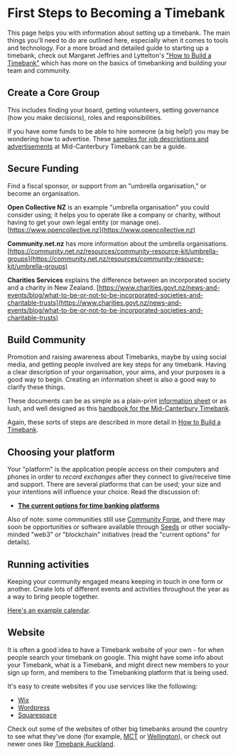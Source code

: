 # First Steps to Becoming a Timebank

This page helps you with information about setting up a timebank. The main things you'll need to do are outlined here, especially when it comes to tools and technology. For a more broad and detailed guide to starting up a timebank, check out Margaret Jeffries and Lyttelton's ["How to Build a Timebank"](https://timeexchange.co.nz/images/Resources/Startup/How-to-Build-a-TimeBank.pdf) which has more on the basics of timebanking and building your team and community.

## Create a Core Group
This includes finding your board, getting volunteers, setting governance (how you make decisions), roles and responsibilities. 

If you have some funds to be able to hire someone (a big help!) you may be wondering how to advertise. These [samples for job descriptions and advertisements](https://drive.google.com/drive/folders/1TDQ5WNSo4x3H7I3vQ_-JCl06B2YpnI32?usp=sharing) at Mid-Canterbury Timebank can be a guide.


## Secure Funding
Find a fiscal sponsor, or support from an "umbrella organisation," or become an organisation. 

**Open Collective NZ** is an example "umbrella organisation" you could consider using; it helps you to operate like a company or charity, without having to get your own legal entity (or manage one). [https://www.opencollective.nz](https://www.opencollective.nz)

**Community.net.nz** has more information about the umbrella organisations. [https://community.net.nz/resources/community-resource-kit/umbrella-groups](https://community.net.nz/resources/community-resource-kit/umbrella-groups)

**Charities Services** explains the difference between an incorporated society and a charity in New Zealand.  [https://www.charities.govt.nz/news-and-events/blog/what-to-be-or-not-to-be-incorporated-societies-and-charitable-trusts](https://www.charities.govt.nz/news-and-events/blog/what-to-be-or-not-to-be-incorporated-societies-and-charitable-trusts)


## Build Community
Promotion and raising awareness about Timebanks, maybe by using social media, and getting people involved are key steps for any timebank. Having a clear description of your organisation, your aims, and your purposes is a good way to begin. Creating an information sheet is also a good way to clarify these things. 

These documents can be as simple as a plain-print [information sheet](https://docs.google.com/document/d/17VyrrhWBV_lZhbVknuDJGlRv3M8IU2Lz/edit?usp=sharing&ouid=107264652407614741759&rtpof=true&sd=true) or as lush, and well designed as this [handbook for the Mid-Canterbury Timebank](https://drive.google.com/file/d/1Z3z9h-UN3WJwJnQxuBZJ0e0RyGpLKOJr/view?usp=sharing).

Again, these sorts of steps are described in more detail in [How to Build a Timebank](https://timeexchange.co.nz/images/Resources/Startup/How-to-Build-a-TimeBank.pdf). 


## Choosing your platform

Your "platform" is the application people access on their computers and phones in order to _record exchanges_ after they connect to give/receive time and support. There are several platforms that can be used; your size and your intentions will influence your choice. Read the discussion of:

* [**The current options for time banking platforms**](https://docs.google.com/document/d/15vyl1RpmJBHJXYlia0Pwt5mB9eSSUq0MTYGDxQfwlYg/edit?usp=sharing)

Also of note: some communities still use [Community Forge](https://communityforge.net/en/node/1087), and there may soon be opportunities or software available through [Seeds](https://joinseeds.earth/) or other socially-minded "web3" or "blockchain" initiatives (read the "current options" for details).
	
## Running activities

Keeping your community engaged means keeping in touch in one form or another. Create lots of different events and activities throughout the year as a way to bring people together.

[Here's an example calendar](activityCalendar.md).

## Website

It is often a good idea to have a Timebank website of your own - for when people search your timebank on google. This might have some info about your Timebank, what is a Timebank, and might direct new members to your sign up form, and members to the Timebanking platform that is being used. 

It's easy to create websites if you use services like the following:

* [Wix](https://www.wix.com/)
* [Wordpress](https://wordpress.com/free/)
* [Squarespace](https://www.squarespace.com/)

Check out some of the websites of other big timebanks around the country to see what they've done (for example, [MCT](https://www.mctimebank.nz/) or [Wellington](http://www.wellingtontimebank.org.nz/)), or check out newer ones like [Timebank Auckland](https://timebankauckland.nz/).

